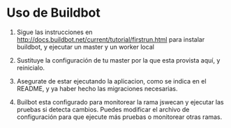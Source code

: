 # Uso de Buildbot

1. Sigue las instrucciones en http://docs.buildbot.net/current/tutorial/firstrun.html para
instalar buildbot, y ejecutar un master y un worker local

2. Sustituye la configuración de tu master por la que esta provista aquí, y reinicialo.

3. Asegurate de estar ejecutando la aplicacion, como se indica en el README, y ya haber
hecho las migraciones necesarias.

4. Builbot esta configurado para monitorear la rama jswecan y ejecutar las pruebas
si detecta cambios. Puedes modificar el archivo de configuración para que ejecute más
pruebas o monitorear otras ramas.
